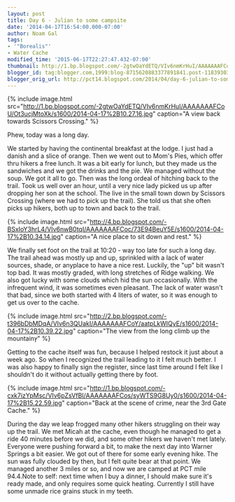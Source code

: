 ```yaml
---
layout: post
title: Day 6 - Julian to some campsite
date: '2014-04-17T16:54:00.000-07:00'
author: Noam Gal
tags:
- '"Borealis"'
- Water Cache
modified_time: '2015-06-17T22:27:47.432-07:00'
thumbnail: http://1.bp.blogspot.com/-2gtwOaYdETQ/VIv6nmKrHuI/AAAAAAAFCoU/Ot3ucjMtoXk/s72-c/2014-04-17%2B10.27.16.jpg
blogger_id: tag:blogger.com,1999:blog-8715620883377891841.post-1183930373514589372
blogger_orig_url: http://pct14.blogspot.com/2014/04/day-6-julian-to-some-campsite.html
---
```

{% include image.html src="http://1.bp.blogspot.com/-2gtwOaYdETQ/VIv6nmKrHuI/AAAAAAAFCoU/Ot3ucjMtoXk/s1600/2014-04-17%2B10.27.16.jpg" caption="A view back towards Scissors Crossing." %}

Phew, today was a long day.

We started by having the continental breakfast at the lodge. I just had a danish and a slice of orange. Then we went out to Mom's Pies, which offer thru hikers a free lunch. It was a bit early for lunch, but they made us the sandwiches and we got the drinks and the pie. We managed without the soup. We got it all to go. Then was the long ordeal of hitching back to the trail. Took us well over an hour, until a very nice lady picked us up after dropping her son at the school. The live in the small town down by Scissors Crossing (where we had to pick up the trail). She told us that she often picks up hikers, both up to town and back to the trail.

{% include image.html src="http://4.bp.blogspot.com/-BSxIoY3hrL4/VIv6nwB0tqI/AAAAAAAFCoc/73E94BeuY5E/s1600/2014-04-17%2B10.34.14.jpg" caption="A nice place to sit down and rest." %}

We finally set foot on the trail at 10:20 - way too late for such a long day. The trail ahead was mostly up and up, sprinkled with a lack of water sources, shade, or anyplace to have a nice rest. Luckily, the "up" bit wasn't top bad. It was mostly graded, with long stretches of Ridge walking. We also got lucky with some clouds which hid the sun occasionally. With the infrequent wind, it was sometimes even pleasant. The lack of water wasn't that bad, since we both started with 4 liters of water, so it was enough to get us over to the cache.

{% include image.html src="http://2.bp.blogspot.com/-t396bDbMDqA/VIv6n3QUakI/AAAAAAAFCoY/aatpLkWIQyE/s1600/2014-04-17%2B10.39.22.jpg" caption="The view from the long climb up the mountainץ" %}

Getting to the cache itself was fun, because I helped restock it just about a week ago. So when I recognized the trail leading to it I felt much better. I was also happy to finally sign the register, since last time around I felt like I shouldn't do it without actually getting there by foot.

{% include image.html src="http://1.bp.blogspot.com/-cxk7izYpMsc/VIv6pZsVfBI/AAAAAAAFCos/syWTS9G8Uy0/s1600/2014-04-17%2B15.22.59.jpg" caption="Back at the scene of crime, near the 3rd Gate Cache." %}

During the day we leap frogged many other hikers struggling on their way up the trail. We met Micah at the cache, even though he managed to get a ride 40 minutes before we did, and some other hikers we haven't met lately. Everyone were pushing forward a bit, to make the next day into Warner Springs a bit easier. We got out of there for some early evening hike. The sun was fully clouded by then, but I felt quite bear at that point. We managed another 3 miles or so, and now we are camped at PCT mile 94.4.Note to self: next time when I buy a dinner, I should make sure it's ready made, and only requires some quick heating. Currently I still have some unmade rice grains stuck in my teeth.
